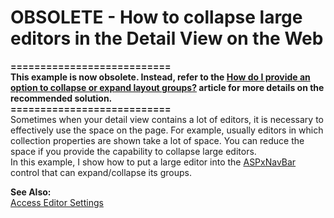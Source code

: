 # OBSOLETE - How to collapse large editors in the Detail View on the Web


<p><strong>===========================</strong><br /><strong>This example is now obsolete. Instead, refer to the <a href="https://www.devexpress.com/Support/Center/p/S135134">How do I provide an option to collapse or expand layout groups?</a> article for more details on the recommended solution.</strong><br /><strong>===========================</strong><br />Sometimes when your detail view contains a lot of editors, it is necessary to effectively use the space on the page. For example, usually editors in which collection properties are shown take a lot of space. You can reduce the space if you provide the capability to collapse large editors.<br /> In this example, I show how to put a large editor into the <a href="http://documentation.devexpress.com/#AspNet/clsDevExpressWebASPxNavBarASPxNavBartopic">ASPxNavBar</a> control that can expand/collapse its groups.</p>
<p><strong>See Also:</strong><br /> <a href="http://documentation.devexpress.com/#Xaf/CustomDocument2729">Access Editor Settings</a></p>

<br/>


